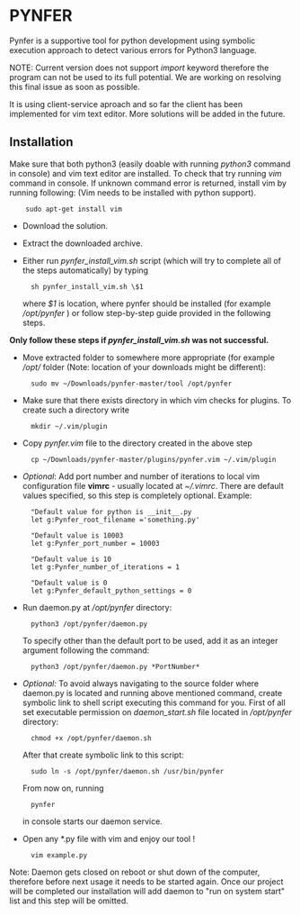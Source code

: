 PYNFER
==============

Pynfer is a supportive tool for python development using symbolic execution approach to detect various errors for Python3 language.

NOTE: Current version does not support *import* keyword therefore the program can not be used to its full potential. We are working on resolving this final issue as soon as possible.

It is using client-service aproach and so far the client has been implemented for vim text editor. More solutions will be added in the future.

Installation
--------------

Make sure that both python3 (easily doable with running *python3* command in console) and vim text editor are installed. To check that try running *vim* command in console. If unknown command error is returned, install vim by running following: (Vim needs to be installed with python support).

		sudo apt-get install vim

- Download the solution.

- Extract the downloaded archive.

- Either run *pynfer_install_vim.sh* script (which will try to complete all of the steps automatically) by typing 

		sh pynfer_install_vim.sh \$1

	where *$1* is location, where pynfer should be installed (for example */opt/pynfer* ) or follow step-by-step guide provided in the following steps.



**Only follow these steps if *pynfer_install_vim.sh* was not successful.**

- Move extracted folder to somewhere more appropriate (for example */opt/* folder (Note: location of your downloads might be different):

		sudo mv ~/Downloads/pynfer-master/tool /opt/pynfer 

- Make sure that there exists directory in which vim checks for plugins. To create such a directory write 

		mkdir ~/.vim/plugin

- Copy *pynfer.vim* file to the directory created in the above step

		cp ~/Downloads/pynfer-master/plugins/pynfer.vim ~/.vim/plugin

- *Optional*: Add port number and number of iterations to local vim configuration file **vimrc** - usually located at *~/.vimrc*. There are default values specified, so this step is completely optional. Example:

		"Default value for python is __init__.py
		let g:Pynfer_root_filename ='something.py'
		
		"Default value is 10003
		let g:Pynfer_port_number = 10003 
		
		"Default value is 10
		let g:Pynfer_number_of_iterations = 1
		
		"Default value is 0
		let g:Pynfer_default_python_settings = 0

- Run daemon.py at */opt/pynfer* directory:

		python3 /opt/pynfer/daemon.py

	To specify other than the default port to be used, add it as an integer argument following the command: 

		python3 /opt/pynfer/daemon.py *PortNumber*

- *Optional:* To avoid always navigating to the source folder where daemon.py is located and running above mentioned command, create symbolic link to shell script executing this command for you. First of all set executable permission on *daemon_start.sh* file located in */opt/pynfer* directory:

		chmod +x /opt/pynfer/daemon.sh

	After that create symbolic link to this script:

		sudo ln -s /opt/pynfer/daemon.sh /usr/bin/pynfer

	From now on, running

		pynfer

	in console starts our daemon service.

- Open any *.py file with vim and enjoy our tool !

		vim example.py

Note: Daemon gets closed on reboot or shut down of the computer, therefore before next usage it needs to be started again. Once our project will be completed our installation will add daemon to "run on system start" list and this step will be omitted.	

